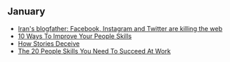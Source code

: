 ## January
- [Iran's blogfather: Facebook, Instagram and Twitter are killing the web](http://www.theguardian.com/technology/2015/dec/29/irans-blogfather-facebook-instagram-and-twitter-are-killing-the-web)
- [10 Ways To Improve Your People Skills](http://www.askmen.com/money/career/28_career.html)
- [How Stories Deceive](http://www.newyorker.com/science/maria-konnikova/how-stories-deceive)
- [The 20 People Skills You Need To Succeed At Work](http://www.forbes.com/sites/jacquelynsmith/2013/11/15/the-20-people-skills-you-need-to-succeed-at-work/)
